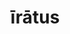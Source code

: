 ---
title: īrātus
meaning: angry
ch: [three, mt, mt1thru4]
pos: totadjective
femstem: īrāt
femend: a
neutstem: īrāt
neutend: um
derivative: irate
six: y
---